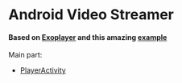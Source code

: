 # Android Video Streamer

#### Based on [Exoplayer](https://developer.android.com/guide/topics/media/exoplayer.html) and this amazing [example](https://github.com/google/ExoPlayer)

Main part:

- [PlayerActivity](app/src/main/java/com/devnock/video_streamer/PlayerActivity.java)